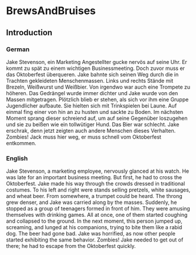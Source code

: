 # BrewsAndBruises

## Introduction
### German
Jake Stevenson, ein Marketing Angestellter gucke nervös auf seine Uhr. Er kommt zu spät zu einem wichtigen Businessmeeting. Doch zuvor muss er das Oktoberfest überqueren. Jake bahnte sich seinen Weg durch die in Trachten gekleideten Menschenmassen. Links und rechts Stände mit Brezeln, Weißwurst und Weißbier. Von irgendwo war auch eine Trompete zu höheren. Das Gedrängel wurde immer dichter und Jake wurde von den Massen mitgetragen. Plötzlich blieb er stehen, als sich vor ihm eine Gruppe Jugendlicher aufbaute. Sie hielten sich mit Trinkspielen bei Laune. Auf einmal fing einer von hin an zu husten und sackte zu Boden. Im nächsten Moment sprang dieser schreiend auf, um auf seine Gegenüber loszugehen und sie zu beißen wie ein tollwütiger Hund. Das Bier war schlecht. Jake erschrak, denn jetzt zeigten auch andere Menschen dieses Verhalten. Zombies! Jack muss hier weg, er muss schnell vom Oktoberfest entkommen.

### English
Jake Stevenson, a marketing employee, nervously glanced at his watch. He was late for an important business meeting. But first, he had to cross the Oktoberfest. Jake made his way through the crowds dressed in traditional costumes. To his left and right were stands selling pretzels, white sausages, and wheat beer. From somewhere, a trumpet could be heard. The throng grew denser, and Jake was carried along by the masses. Suddenly, he stopped as a group of teenagers formed in front of him. They were amusing themselves with drinking games. All at once, one of them started coughing and collapsed to the ground. In the next moment, this person jumped up, screaming, and lunged at his companions, trying to bite them like a rabid dog. The beer had gone bad. Jake was horrified, as now other people started exhibiting the same behavior. Zombies! Jake needed to get out of there; he had to escape from the Oktoberfest quickly.

